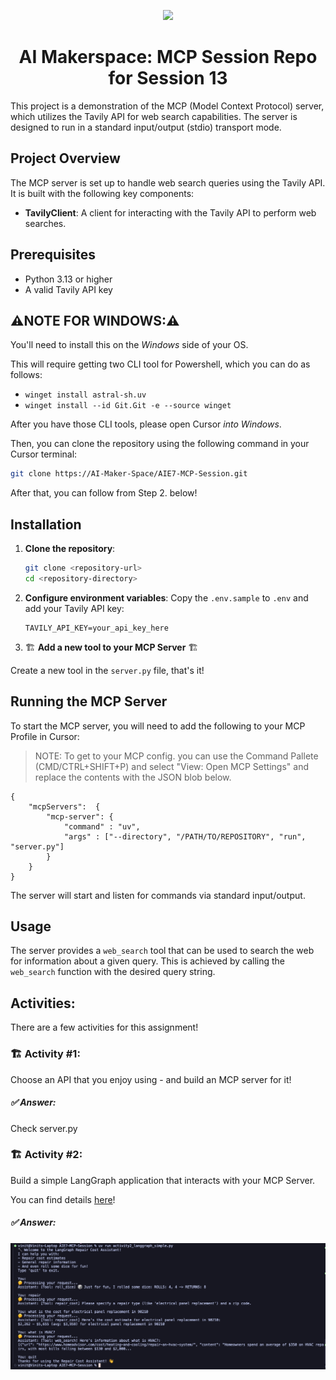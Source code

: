 <p align = "center" draggable=”false” ><img src="https://github.com/AI-Maker-Space/LLM-Dev-101/assets/37101144/d1343317-fa2f-41e1-8af1-1dbb18399719" 
     width="200px"
     height="auto"/>
</p>

## <h1 align="center" id="heading">AI Makerspace: MCP Session Repo for Session 13</h1>

This project is a demonstration of the MCP (Model Context Protocol) server, which utilizes the Tavily API for web search capabilities. The server is designed to run in a standard input/output (stdio) transport mode.

## Project Overview

The MCP server is set up to handle web search queries using the Tavily API. It is built with the following key components:

- **TavilyClient**: A client for interacting with the Tavily API to perform web searches.

## Prerequisites

- Python 3.13 or higher
- A valid Tavily API key

## ⚠️NOTE FOR WINDOWS:⚠️

You'll need to install this on the *Windows* side of your OS. 

This will require getting two CLI tool for Powershell, which you can do as follows:

- `winget install astral-sh.uv`
- `winget install --id Git.Git -e --source winget`

After you have those CLI tools, please open Cursor *into Windows*.

Then, you can clone the repository using the following command in your Cursor terminal:

```bash
git clone https://AI-Maker-Space/AIE7-MCP-Session.git
```

After that, you can follow from Step 2. below!

## Installation

1. **Clone the repository**:
   ```bash
   git clone <repository-url>
   cd <repository-directory>
   ```

2. **Configure environment variables**:
Copy the `.env.sample` to `.env` and add your Tavily API key:
   ```
   TAVILY_API_KEY=your_api_key_here
   ```

3. 🏗️ **Add a new tool to your MCP Server** 🏗️

Create a new tool in the `server.py` file, that's it!

## Running the MCP Server

To start the MCP server, you will need to add the following to your MCP Profile in Cursor:

> NOTE: To get to your MCP config. you can use the Command Pallete (CMD/CTRL+SHIFT+P) and select "View: Open MCP Settings" and replace the contents with the JSON blob below.

```
{
    "mcpServers":  {
        "mcp-server": {
            "command" : "uv",
            "args" : ["--directory", "/PATH/TO/REPOSITORY", "run", "server.py"]
        }
    }
}
```

The server will start and listen for commands via standard input/output.

## Usage

The server provides a `web_search` tool that can be used to search the web for information about a given query. This is achieved by calling the `web_search` function with the desired query string.

## Activities: 

There are a few activities for this assignment!

### 🏗️ Activity #1: 

Choose an API that you enjoy using - and build an MCP server for it!

##### ✅ Answer: 
Check server.py

### 🏗️ Activity #2: 

Build a simple LangGraph application that interacts with your MCP Server.

You can find details [here](https://github.com/langchain-ai/langchain-mcp-adapters)!

##### ✅ Answer:

![Activity 2](./img/a2.png)
